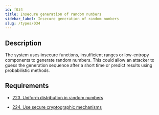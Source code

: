 ```yaml
---
id: f034
title: Insecure generation of random numbers
sidebar_label: Insecure generation of random numbers
slug: /types/034
---
```


## Description

The system uses insecure functions, insufficient ranges or low-entropy
components to generate random numbers.
This could allow an attacker to guess the generation sequence after a short
time or predict results using probabilistic methods.

## Requirements

- [223. Uniform distribution in random numbers](/criteria/cryptography/223)

- [224. Use secure cryptographic mechanisms](/criteria/cryptography/224)
